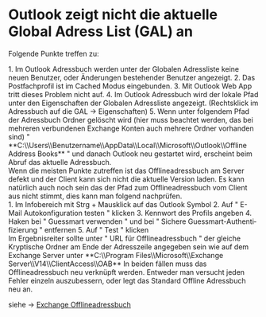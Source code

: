 # Outlook zeigt nicht die aktuelle Global Adress List (GAL) an

Folgende Punkte treffen zu:

<div class="vector-body" id="bkmrk-im-outlook-adressbuc"><div class="mw-body-content mw-content-ltr" dir="ltr" lang="de"><div class="mw-parser-output">1. Im Outlook Adressbuch werden unter der Globalen Adressliste keine neuen Benutzer, oder Änderungen bestehender Benutzer angezeigt.
2. Das Postfachprofil ist im Cached Modus eingebunden.
3. Mit Outlook Web App tritt dieses Problem nicht auf.
4. Im Outlook Adressbuch wird der lokale Pfad unter den Eigenschaften der Globalen Adressliste angezeigt. (Rechtsklick im Adressbuch auf die GAL → Eigenschaften)
5. Wenn unter folgendem Pfad der Adressbuch Ordner gelöscht wird (hier muss beachtet werden, das bei mehreren verbundenen Exchange Konten auch mehrere Ordner vorhanden sind) " **C:\\Users\\Benutzername\\AppData\\Local\\Microsoft\\Outlook\\Offline Address Books** " und danach Outlook neu gestartet wird, erscheint beim Abruf das aktuelle Adressbuch.

</div></div></div>  
Wenn die meisten Punkte zutreffen ist das Offlineadressbuch am Server defekt und der Client kann sich nicht die aktuelle Version laden. Es kann natürlich auch noch sein das der Pfad zum Offlineadressbuch vom Client aus nicht stimmt, dies kann man folgend nachprüfen.

<div class="vector-body" id="bkmrk-im-infobereich-mit-s"><div class="mw-body-content mw-content-ltr" dir="ltr" lang="de"><div class="mw-parser-output">1. Im Infobereich mit Strg + Mausklick auf das Outlook Symbol
2. Auf " E-Mail Autokonfiguration testen " klicken
3. Kennwort des Profils angeben
4. Haken bei " Guessmart verwenden " und bei " Sichere Guessmart-Authentifizierung " entfernen
5. Auf " Test " klicken

</div></div></div>Im Ergebnisreiter sollte unter " URL für Offlineadressbuch " der gleiche Kryptische Ordner am Ende der Adresszeile angegeben sein wie auf dem Exchange Server unter **C:\\Program Files\\Microsoft\\Exchange Server\\V14\\ClientAccess\\OAB**  
In beiden fällen muss das Offlineadressbuch neu verknüpft werden. Entweder man versucht jeden Fehler einzeln auszubessern, oder legt das Standard Offline Adressbuch neu an.  
  
siehe → [Exchange Offlineadressbuch](https://wiki.eidolf.de/index.php/Exchange_Offlineadressbuch "Exchange Offlineadressbuch")